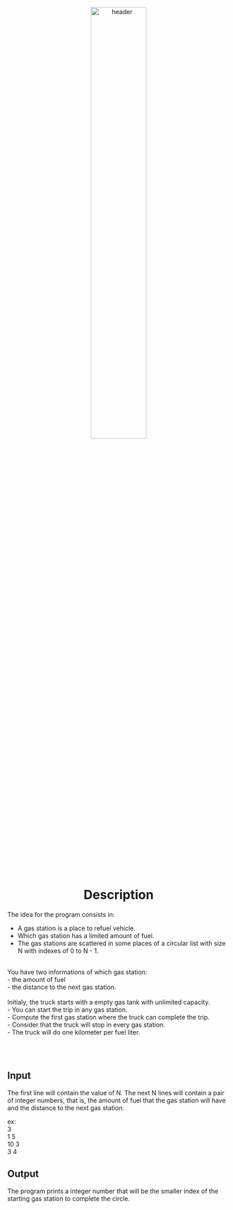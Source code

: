 <p align="center">
  <img src="https://www.mercedes-benz-trucks.com/content/dam/mbo/markets/hq_HQ/model-navigation-images/proven/modelthumb-actros-fv-proven.png" alt="header" width="50%" height="50%"/>
</p>


<h1 align="center">Description</h1>


The idea for the program consists in:
+ A gas station is a place to refuel vehicle.
+ Which gas station has a limited amount of fuel.
+ The gas stations are scattered in some places of a circular list  with size N with indexes of 0 to N - 1.
<br>  
You have two informations of which gas station: <br>
- the amount of fuel <br>
- the distance to the next gas station.
<br><br>
Initialy, the truck starts with a empty gas tank with unlimited capacity. <br>
- You can start the trip in any gas station. <br>
- Compute the first gas station where the truck can complete the trip. <br>
- Consider that the truck will stop in every gas station. <br>
- The truck will do one kilometer per fuel liter.


<br> <br>
## Input
The first line will contain the value of N.
The next N lines will contain a pair of integer numbers, that is, the amount of fuel that the gas station will have and the distance to the next gas station.

ex: <br>
3 <br>
1 5 <br>
10 3 <br>
3 4 <br>

## Output
The program prints a integer number that will be the smaller index of the starting gas station to complete the circle.
